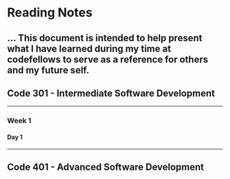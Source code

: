 # Reading Notes
...
This document is intended to help present what I have learned during my time at codefellows to serve as a reference for others and my future self.
---
## Code 301 - Intermediate Software Development
--- 
### Week 1
#### Day 1
---
## Code 401 - Advanced Software Development
